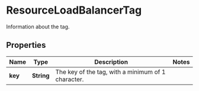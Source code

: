 

# ResourceLoadBalancerTag

Information about the tag.

## Properties

| Name | Type | Description | Notes |
|------------ | ------------- | ------------- | -------------|
|**key** | **String** | The key of the tag, with a minimum of 1 character. |  |



